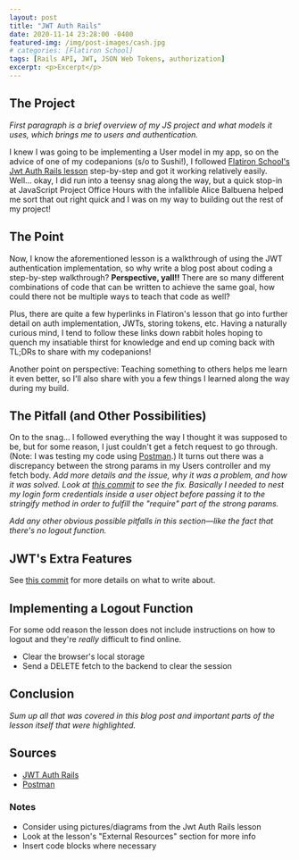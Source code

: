 ```yaml
---
layout: post
title: "JWT Auth Rails"
date: 2020-11-14 23:28:00 -0400
featured-img: /img/post-images/cash.jpg
# categories: [Flatiron School]
tags: [Rails API, JWT, JSON Web Tokens, authorization]
excerpt: <p>Excerpt</p>
---
```


## The Project

_First paragraph is a brief overview of my JS project and what models it uses, which brings me to users and authentication._

I knew I was going to be implementing a User model in my app, so on the advice of one of my codepanions (s/o to Sushi!), I followed [Flatiron School's Jwt Auth Rails lesson][JWT Auth Rails] step-by-step and got it working relatively easily. Well... okay, I did run into a teensy snag along the way, but a quick stop-in at JavaScript Project Office Hours with the infallible Alice Balbuena helped me sort that out right quick and I was on my way to building out the rest of my project!

## The Point

Now, I know the aforementioned lesson is a walkthrough of using the JWT authentication implementation, so why write a blog post about coding a step-by-step walkthrough? **Perspective, yall!!** There are so many different combinations of code that can be written to achieve the same goal, how could there not be multiple ways to teach that code as well?

Plus, there are quite a few hyperlinks in Flatiron's lesson that go into further detail on auth implementation, JWTs, storing tokens, etc. Having a naturally curious mind, I tend to follow these links down rabbit holes hoping to quench my insatiable thirst for knowledge and end up coming back with TL;DRs to share with my codepanions!

Another point on perspective: Teaching something to others helps me learn it even better, so I'll also share with you a few things I learned along the way during my build.

## The Pitfall (and Other Possibilities)

On to the snag... I followed everything the way I thought it was supposed to be, but for some reason, I just couldn't get a fetch request to go through. (Note: I was testing my code using [Postman].) It turns out there was a discrepancy between the strong params in my Users controller and my fetch body. _Add more details and the issue, why it was a problem, and how it was solved. Look at [this commit](https://github.com/meg-gutshall/code-talk-requests-frontend/commit/0c74f3b5ff2a520aa4b6d02995554e2f15fb5cb1) to see the fix. Basically I needed to nest my login form credentials inside a user object before passing it to the stringify method in order to fulfill the "require" part of the strong params._

_Add any other obvious possible pitfalls in this section—like the fact that there's no logout function._

## JWT's Extra Features

See [this commit](https://github.com/meg-gutshall/code-talk-requests-backend/commit/cb785cb6dd356da239da6304b6220ba5b1ce976f) for more details on what to write about.

## Implementing a Logout Function

For some odd reason the lesson does not include instructions on how to logout and they're _really_ difficult to find online.

- Clear the browser's local storage
- Send a DELETE fetch to the backend to clear the session

## Conclusion

_Sum up all that was covered in this blog post and important parts of the lesson itself that were highlighted._

## Sources

- [JWT Auth Rails]
- [Postman]

[JWT Auth Rails]: https://learn.co/lessons/jwt-auth-rails "JWT Auth Rails – Learn.co"
[Postman]: https://www.postman.com/ "Postman"

### Notes

- Consider using pictures/diagrams from the Jwt Auth Rails lesson
- Look at the lesson's "External Resources" section for more info
- Insert code blocks where necessary
